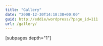 ```yaml
---
title: "Gallery"
date: "2008-12-30T14:18:38+00:00"
guid: http://eddie/wordpress/?page_id=111
url: /gallery/
---
```


\[subpages depth="1"\]
